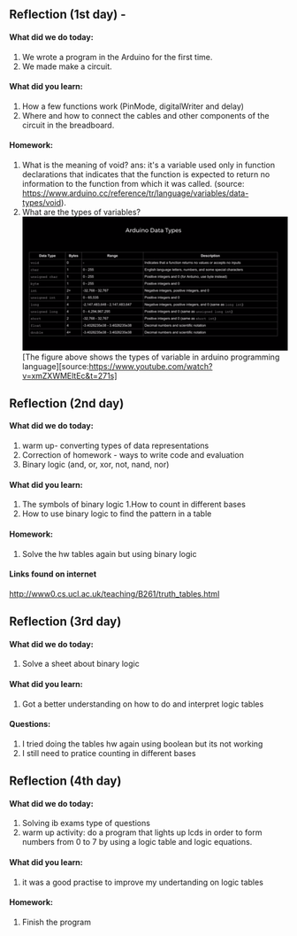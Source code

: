 Reflection (1st day) -
-----------------
#### What did we do today:
1. We wrote a program in the Arduino for the first time.
1. We made make a circuit.

#### What did you learn:
1. How a few functions work (PinMode, digitalWriter and delay)
1. Where and how to connect the cables and other components of the circuit in the breadboard.

#### Homework:
1. What is the meaning of void?
ans: it's a variable used only in function declarations that indicates that the function is expected to return no information to the 
function from which it was called. (source: https://www.arduino.cc/reference/tr/language/variables/data-types/void).
1. What are the types of variables?
![Diagram](typesofvariables.png) 
[The figure above shows the types of variable in arduino programming language][source:https://www.youtube.com/watch?v=xmZXWMEltEc&t=271s]

Reflection (2nd day)
-----------------------------
#### What did we do today:
1. warm up- converting types of data representations
1. Correction of homework - ways to write code and evaluation
1. Binary logic (and, or, xor, not, nand, nor)

#### What did you learn:
1. The symbols of binary logic
1.How to count in different bases
1. How to use binary logic to find the pattern in a table

#### Homework:
1. Solve the hw tables again but using binary logic

#### Links found on internet
http://www0.cs.ucl.ac.uk/teaching/B261/truth_tables.html


Reflection (3rd day)
-----------------------------
#### What did we do today:
1. Solve a sheet about binary logic


#### What did you learn:
1. Got a better understanding on how to do and interpret logic tables

#### Questions:
1. I tried doing the tables hw again using boolean but its not working 
1. I still need to pratice counting in different bases


Reflection (4th day)
-----------------------------
#### What did we do today:
1. Solving ib exams type of questions
1. warm up activity: do a program that lights up lcds in order to form numbers from 0 to 7 by using a logic table and logic equations.

#### What did you learn:
1. it was a good practise to improve my undertanding on logic tables

#### Homework:
1. Finish the program 
